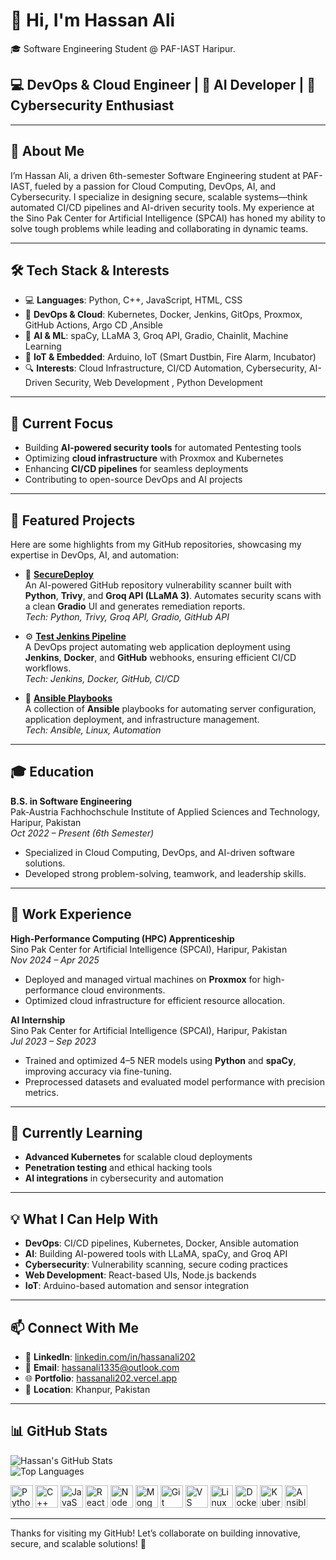# 👋 Hi, I'm Hassan Ali

🎓 Software Engineering Student @ PAF-IAST Haripur.

## 💻 DevOps & Cloud Engineer | 🤖 AI Developer | 🔐 Cybersecurity Enthusiast

---

## 🧠 About Me

I’m Hassan Ali, a driven 6th-semester Software Engineering student at PAF-IAST, fueled by a passion for Cloud Computing, DevOps, AI, and Cybersecurity. I specialize in designing secure, scalable systems—think automated CI/CD pipelines and AI-driven security tools. My experience at the Sino Pak Center for Artificial Intelligence (SPCAI) has honed my ability to solve tough problems while leading and collaborating in dynamic teams.

---

## 🛠️ Tech Stack & Interests

- 💻 **Languages**: Python, C++, JavaScript, HTML, CSS  
- 🧰 **DevOps & Cloud**: Kubernetes, Docker, Jenkins, GitOps, Proxmox, GitHub Actions, Argo CD ,Ansible 
- 🤖 **AI & ML**: spaCy, LLaMA 3, Groq API, Gradio, Chainlit, Machine Learning  
- 📡 **IoT & Embedded**: Arduino, IoT (Smart Dustbin, Fire Alarm, Incubator)  
- 🔍 **Interests**: Cloud Infrastructure, CI/CD Automation, Cybersecurity, AI-Driven Security, Web Development , Python Development 

---

## 🚀 Current Focus

- Building **AI-powered security tools** for automated Pentesting tools  
- Optimizing **cloud infrastructure** with Proxmox and Kubernetes  
- Enhancing **CI/CD pipelines** for seamless deployments  
- Contributing to open-source DevOps and AI projects  

---

## 📂 Featured Projects

Here are some highlights from my GitHub repositories, showcasing my expertise in DevOps, AI, and automation:

- 🔐 **[SecureDeploy](https://github.com/hassanali167/SecureDeploy)**  
  An AI-powered GitHub repository vulnerability scanner built with **Python**, **Trivy**, and **Groq API (LLaMA 3)**. Automates security scans with a clean **Gradio** UI and generates remediation reports.  
  *Tech: Python, Trivy, Groq API, Gradio, GitHub API*

- ⚙️ **[Test Jenkins Pipeline](https://github.com/hassanali167/test-jenkins-pipeline)**  
  A DevOps project automating web application deployment using **Jenkins**, **Docker**, and **GitHub** webhooks, ensuring efficient CI/CD workflows.  
  *Tech: Jenkins, Docker, GitHub, CI/CD*

- 📜 **[Ansible Playbooks](https://github.com/hassanali167/ansible-playbooks)**  
  A collection of **Ansible** playbooks for automating server configuration, application deployment, and infrastructure management.  
  *Tech: Ansible, Linux, Automation*

---

## 🎓 Education

**B.S. in Software Engineering**  
Pak-Austria Fachhochschule Institute of Applied Sciences and Technology, Haripur, Pakistan  
*Oct 2022 – Present (6th Semester)*  
- Specialized in Cloud Computing, DevOps, and AI-driven software solutions.  
- Developed strong problem-solving, teamwork, and leadership skills.

---

## 💼 Work Experience

**High-Performance Computing (HPC) Apprenticeship**  
Sino Pak Center for Artificial Intelligence (SPCAI), Haripur, Pakistan  
*Nov 2024 – Apr 2025*  
- Deployed and managed virtual machines on **Proxmox** for high-performance cloud environments.  
- Optimized cloud infrastructure for efficient resource allocation.  

**AI Internship**  
Sino Pak Center for Artificial Intelligence (SPCAI), Haripur, Pakistan  
*Jul 2023 – Sep 2023*  
- Trained and optimized 4–5 NER models using **Python** and **spaCy**, improving accuracy via fine-tuning.  
- Preprocessed datasets and evaluated model performance with precision metrics.

---

## 🌱 Currently Learning

- **Advanced Kubernetes** for scalable cloud deployments  
- **Penetration testing** and ethical hacking tools  
- **AI integrations** in cybersecurity and automation  

---

## 💡 What I Can Help With

- **DevOps**: CI/CD pipelines, Kubernetes, Docker, Ansible automation  
- **AI**: Building AI-powered tools with LLaMA, spaCy, and Groq API  
- **Cybersecurity**: Vulnerability scanning, secure coding practices  
- **Web Development**: React-based UIs, Node.js backends  
- **IoT**: Arduino-based automation and sensor integration  

---

## 📫 Connect With Me

- 🔗 **LinkedIn**: [linkedin.com/in/hassanali202](https://www.linkedin.com/in/hassanali202/)  
- 📧 **Email**: [hassanali1335@outlook.com](mailto:hassanali1335@outlook.com)  
- 🌐 **Portfolio**: [hassanali202.vercel.app](https://hassanali202.vercel.app/)  
- 📍 **Location**: Khanpur, Pakistan  

---

## 📊 GitHub Stats

![Hassan's GitHub Stats](https://github-readme-stats.vercel.app/api?username=hassanali167&show_icons=true&theme=radical)  
![Top Languages](https://github-readme-stats.vercel.app/api/top-langs/?username=hassanali167&layout=compact&theme=radical)

<p align="left">
<a href="https://www.python.org/" target="_blank" rel="noreferrer"><img src="https://raw.githubusercontent.com/danielcranney/readme-generator/main/public/icons/skills/python-colored.svg" width="36" height="36" alt="Python" /></a>
<a href="https://isocpp.org/" target="_blank" rel="noreferrer"><img src="https://raw.githubusercontent.com/danielcranney/readme-generator/main/public/icons/skills/cplusplus-colored.svg" width="36" height="36" alt="C++" /></a>
<a href="https://developer.mozilla.org/en-US/docs/Web/JavaScript" target="_blank" rel="noreferrer"><img src="https://raw.githubusercontent.com/danielcranney/readme-generator/main/public/icons/skills/javascript-colored.svg" width="36" height="36" alt="JavaScript" /></a>
<a href="https://reactjs.org/" target="_blank" rel="noreferrer"><img src="https://raw.githubusercontent.com/danielcranney/readme-generator/main/public/icons/skills/react-colored.svg" width="36" height="36" alt="React" /></a>
<a href="https://nodejs.org/en/" target="_blank" rel="noreferrer"><img src="https://raw.githubusercontent.com/danielcranney/readme-generator/main/public/icons/skills/nodejs-colored.svg" width="36" height="36" alt="NodeJS" /></a>
<a href="https://www.mongodb.com/" target="_blank" rel="noreferrer"><img src="https://raw.githubusercontent.com/danielcranney/readme-generator/main/public/icons/skills/mongodb-colored.svg" width="36" height="36" alt="MongoDB" /></a>
<a href="https://git-scm.com/" target="_blank" rel="noreferrer"><img src="https://raw.githubusercontent.com/danielcranney/readme-generator/main/public/icons/skills/git-colored.svg" width="36" height="36" alt="Git" /></a>
<a href="https://code.visualstudio.com/" target="_blank" rel="noreferrer"><img src="https://raw.githubusercontent.com/danielcranney/readme-generator/main/public/icons/skills/visualstudiocode.svg" width="36" height="36" alt="VS Code" /></a>
<a href="https://www.linux.org/" target="_blank" rel="noreferrer"><img src="https://raw.githubusercontent.com/danielcranney/readme-generator/main/public/icons/skills/linux-colored.svg" width="36" height="36" alt="Linux" /></a>
<a href="https://www.docker.com/" target="_blank" rel="noreferrer"><img src="https://raw.githubusercontent.com/danielcranney/readme-generator/main/public/icons/skills/docker-colored.svg" width="36" height="36" alt="Docker" /></a>
<a href="https://kubernetes.io/" target="_blank" rel="noreferrer"><img src="https://raw.githubusercontent.com/danielcranney/readme-generator/main/public/icons/skills/kubernetes-colored.svg" width="36" height="36" alt="Kubernetes" /></a>
<a href="https://www.ansible.com/" target="_blank" rel="noreferrer"><img src="https://raw.githubusercontent.com/danielcranney/readme-generator/main/public/icons/skills/ansible-colored.svg" width="36" height="36" alt="Ansible" /></a>
</p>

---

Thanks for visiting my GitHub! Let’s collaborate on building innovative, secure, and scalable solutions! 🚀